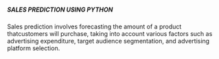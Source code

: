 <h5>SALES PREDICTION USING PYTHON</h5>
<p>Sales prediction involves forecasting the amount of a product thatcustomers will purchase, taking into account various factors such as advertising expenditure, target audience segmentation, and advertising platform selection.</p>